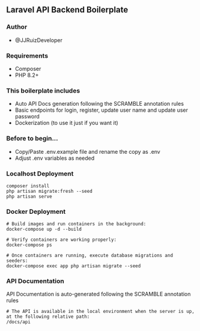 ## Laravel API Backend Boilerplate


### Author 
- @JJRuizDeveloper

### Requirements
- Composer
- PHP 8.2+

### This boilerplate includes
- Auto API Docs generation following the SCRAMBLE annotation rules
- Basic endpoints for login, register, update user name and update user password
- Dockerization (to use it just if you want it)

### Before to begin...
- Copy/Paste .env.example file and rename the copy as .env
- Adjust .env variables as needed

### Localhost Deployment
```
composer install
php artisan migrate:fresh --seed
php artisan serve
```

### Docker Deployment
```
# Build images and run containers in the background:
docker-compose up -d --build

# Verify containers are working properly:
docker-compose ps

# Once containers are running, execute database migrations and seeders:
docker-compose exec app php artisan migrate --seed

```


### API Documentation
API Documentation is auto-generated following the SCRAMBLE annotation rules
```
# The API is available in the local environment when the server is up, at the following relative path:
/docs/api
```
